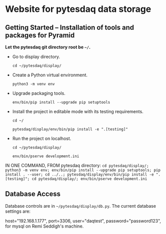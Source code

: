 Website for pytesdaq data storage
===================================

Getting Started – Installation of tools and packages for Pyramid
-----------------------------------------------------------------

**Let the pytesdaq git directory root be `~/`.**

- Go to display directory.

    `cd ~/pytesdaq/display/`

- Create a Python virtual environment.

    `python3 -m venv env`

- Upgrade packaging tools.

    `env/bin/pip install --upgrade pip setuptools`

- Install the project in editable mode with its testing requirements.

    `cd ~/`

    `pytesdaq/display/env/bin/pip install -e ".[testing]"`

- Run the project on localhost.

    `cd ~/pytesdaq/display/`

    `env/bin/pserve development.ini`


IN ONE COMMAND, FROM pytesdaq directory:
`cd pytesdaq/display/; python3 -m venv env; env/bin/pip install --upgrade pip setuptools; pip install . --user; cd ../..; pytesdaq/display/env/bin/pip install -e ".[testing]"; cd pytesdaq/display/; env/bin/pserve development.ini`

Database Access
-----------------

Database controls are in `~/pytesdaq/display/db.py`. The current database settings are:

host="192.168.1.177", port=3306, user="daqtest", password="password123", for mysql on Remi Seddigh's machine.
